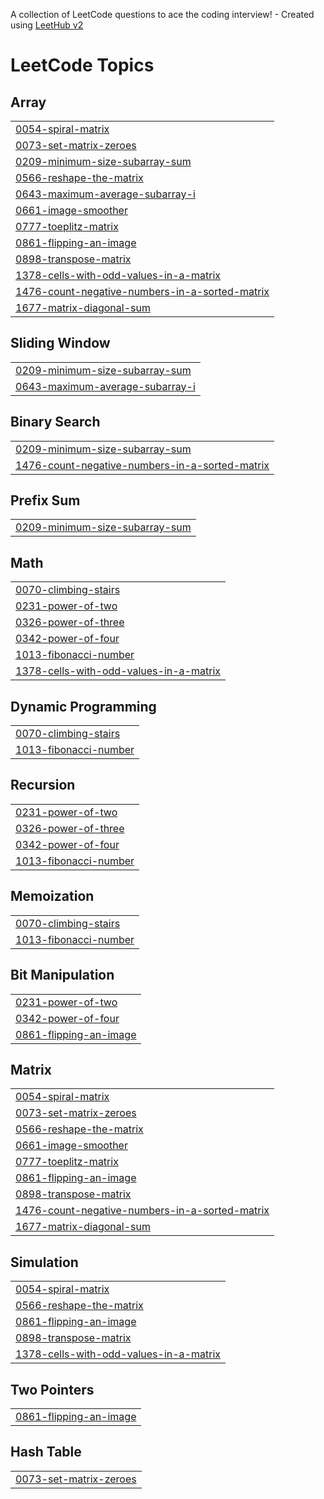 A collection of LeetCode questions to ace the coding interview! - Created using [LeetHub v2](https://github.com/arunbhardwaj/LeetHub-2.0)
<!---LeetCode Topics Start-->
# LeetCode Topics
## Array
|  |
| ------- |
| [0054-spiral-matrix](https://github.com/UDAY475722/leetcode/tree/master/0054-spiral-matrix) |
| [0073-set-matrix-zeroes](https://github.com/UDAY475722/leetcode/tree/master/0073-set-matrix-zeroes) |
| [0209-minimum-size-subarray-sum](https://github.com/UDAY475722/leetcode/tree/master/0209-minimum-size-subarray-sum) |
| [0566-reshape-the-matrix](https://github.com/UDAY475722/leetcode/tree/master/0566-reshape-the-matrix) |
| [0643-maximum-average-subarray-i](https://github.com/UDAY475722/leetcode/tree/master/0643-maximum-average-subarray-i) |
| [0661-image-smoother](https://github.com/UDAY475722/leetcode/tree/master/0661-image-smoother) |
| [0777-toeplitz-matrix](https://github.com/UDAY475722/leetcode/tree/master/0777-toeplitz-matrix) |
| [0861-flipping-an-image](https://github.com/UDAY475722/leetcode/tree/master/0861-flipping-an-image) |
| [0898-transpose-matrix](https://github.com/UDAY475722/leetcode/tree/master/0898-transpose-matrix) |
| [1378-cells-with-odd-values-in-a-matrix](https://github.com/UDAY475722/leetcode/tree/master/1378-cells-with-odd-values-in-a-matrix) |
| [1476-count-negative-numbers-in-a-sorted-matrix](https://github.com/UDAY475722/leetcode/tree/master/1476-count-negative-numbers-in-a-sorted-matrix) |
| [1677-matrix-diagonal-sum](https://github.com/UDAY475722/leetcode/tree/master/1677-matrix-diagonal-sum) |
## Sliding Window
|  |
| ------- |
| [0209-minimum-size-subarray-sum](https://github.com/UDAY475722/leetcode/tree/master/0209-minimum-size-subarray-sum) |
| [0643-maximum-average-subarray-i](https://github.com/UDAY475722/leetcode/tree/master/0643-maximum-average-subarray-i) |
## Binary Search
|  |
| ------- |
| [0209-minimum-size-subarray-sum](https://github.com/UDAY475722/leetcode/tree/master/0209-minimum-size-subarray-sum) |
| [1476-count-negative-numbers-in-a-sorted-matrix](https://github.com/UDAY475722/leetcode/tree/master/1476-count-negative-numbers-in-a-sorted-matrix) |
## Prefix Sum
|  |
| ------- |
| [0209-minimum-size-subarray-sum](https://github.com/UDAY475722/leetcode/tree/master/0209-minimum-size-subarray-sum) |
## Math
|  |
| ------- |
| [0070-climbing-stairs](https://github.com/UDAY475722/leetcode/tree/master/0070-climbing-stairs) |
| [0231-power-of-two](https://github.com/UDAY475722/leetcode/tree/master/0231-power-of-two) |
| [0326-power-of-three](https://github.com/UDAY475722/leetcode/tree/master/0326-power-of-three) |
| [0342-power-of-four](https://github.com/UDAY475722/leetcode/tree/master/0342-power-of-four) |
| [1013-fibonacci-number](https://github.com/UDAY475722/leetcode/tree/master/1013-fibonacci-number) |
| [1378-cells-with-odd-values-in-a-matrix](https://github.com/UDAY475722/leetcode/tree/master/1378-cells-with-odd-values-in-a-matrix) |
## Dynamic Programming
|  |
| ------- |
| [0070-climbing-stairs](https://github.com/UDAY475722/leetcode/tree/master/0070-climbing-stairs) |
| [1013-fibonacci-number](https://github.com/UDAY475722/leetcode/tree/master/1013-fibonacci-number) |
## Recursion
|  |
| ------- |
| [0231-power-of-two](https://github.com/UDAY475722/leetcode/tree/master/0231-power-of-two) |
| [0326-power-of-three](https://github.com/UDAY475722/leetcode/tree/master/0326-power-of-three) |
| [0342-power-of-four](https://github.com/UDAY475722/leetcode/tree/master/0342-power-of-four) |
| [1013-fibonacci-number](https://github.com/UDAY475722/leetcode/tree/master/1013-fibonacci-number) |
## Memoization
|  |
| ------- |
| [0070-climbing-stairs](https://github.com/UDAY475722/leetcode/tree/master/0070-climbing-stairs) |
| [1013-fibonacci-number](https://github.com/UDAY475722/leetcode/tree/master/1013-fibonacci-number) |
## Bit Manipulation
|  |
| ------- |
| [0231-power-of-two](https://github.com/UDAY475722/leetcode/tree/master/0231-power-of-two) |
| [0342-power-of-four](https://github.com/UDAY475722/leetcode/tree/master/0342-power-of-four) |
| [0861-flipping-an-image](https://github.com/UDAY475722/leetcode/tree/master/0861-flipping-an-image) |
## Matrix
|  |
| ------- |
| [0054-spiral-matrix](https://github.com/UDAY475722/leetcode/tree/master/0054-spiral-matrix) |
| [0073-set-matrix-zeroes](https://github.com/UDAY475722/leetcode/tree/master/0073-set-matrix-zeroes) |
| [0566-reshape-the-matrix](https://github.com/UDAY475722/leetcode/tree/master/0566-reshape-the-matrix) |
| [0661-image-smoother](https://github.com/UDAY475722/leetcode/tree/master/0661-image-smoother) |
| [0777-toeplitz-matrix](https://github.com/UDAY475722/leetcode/tree/master/0777-toeplitz-matrix) |
| [0861-flipping-an-image](https://github.com/UDAY475722/leetcode/tree/master/0861-flipping-an-image) |
| [0898-transpose-matrix](https://github.com/UDAY475722/leetcode/tree/master/0898-transpose-matrix) |
| [1476-count-negative-numbers-in-a-sorted-matrix](https://github.com/UDAY475722/leetcode/tree/master/1476-count-negative-numbers-in-a-sorted-matrix) |
| [1677-matrix-diagonal-sum](https://github.com/UDAY475722/leetcode/tree/master/1677-matrix-diagonal-sum) |
## Simulation
|  |
| ------- |
| [0054-spiral-matrix](https://github.com/UDAY475722/leetcode/tree/master/0054-spiral-matrix) |
| [0566-reshape-the-matrix](https://github.com/UDAY475722/leetcode/tree/master/0566-reshape-the-matrix) |
| [0861-flipping-an-image](https://github.com/UDAY475722/leetcode/tree/master/0861-flipping-an-image) |
| [0898-transpose-matrix](https://github.com/UDAY475722/leetcode/tree/master/0898-transpose-matrix) |
| [1378-cells-with-odd-values-in-a-matrix](https://github.com/UDAY475722/leetcode/tree/master/1378-cells-with-odd-values-in-a-matrix) |
## Two Pointers
|  |
| ------- |
| [0861-flipping-an-image](https://github.com/UDAY475722/leetcode/tree/master/0861-flipping-an-image) |
## Hash Table
|  |
| ------- |
| [0073-set-matrix-zeroes](https://github.com/UDAY475722/leetcode/tree/master/0073-set-matrix-zeroes) |
<!---LeetCode Topics End-->
